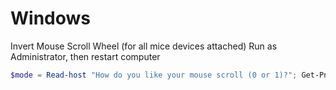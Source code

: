 # Windows

Invert Mouse Scroll Wheel (for all mice devices attached)
Run as Administrator, then restart computer
```powershell
$mode = Read-host "How do you like your mouse scroll (0 or 1)?"; Get-PnpDevice -Class Mouse -PresentOnly -Status OK | ForEach-Object { "$($_.Name): $($_.DeviceID)"; Set-ItemProperty -Path "HKLM:\SYSTEM\CurrentControlSet\Enum\$($_.DeviceID)\Device Parameters" -Name FlipFlopWheel -Value $mode; "+--- Value of FlipFlopWheel is set to " + (Get-ItemProperty -Path "HKLM:\SYSTEM\CurrentControlSet\Enum\$($_.DeviceID)\Device Parameters").FlipFlopWheel + "`n" }
```
